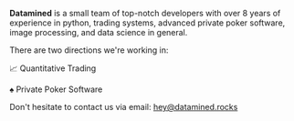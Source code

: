 **Datamined** is a small team of top-notch developers with over 8 years of experience in python, trading systems, advanced private poker software, image processing, and data science in general.

There are two directions we're working in:

📈 Quantitative Trading

♠️ Private Poker Software

Don't hesitate to contact us via email: hey@datamined.rocks
